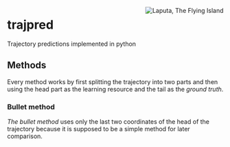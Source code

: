 <img alt="Laputa, The Flying Island"
     src="https://upload.wikimedia.org/wikipedia/commons/4/44/Laputa_-_Grandville.jpg"
     align="right"
/>

# trajpred
Trajectory predictions implemented in python

## Methods
Every method works by first splitting the trajectory into two parts and then using the head part as the learning resource and the tail as the *ground truth*.

### Bullet method
*The bullet method* uses only the last two coordinates of the head of the trajectory because it is supposed to be a simple method for later comparison.
